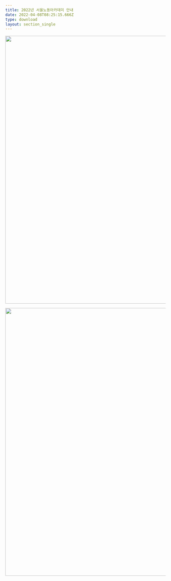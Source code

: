 ```yaml
---
title: 2022년 서울노동아카데미 안내
date: 2022-04-08T08:25:15.666Z
type: download
layout: section_single
---
```

<p style="text-align: center;"><a href="https://www.seoullabor.or.kr/portal/cnts/selectContents.do?cntnts_id=A1000037" target="_blank" rel="noopener"><img src="https://drive.tiny.cloud/1/engl1s97gj9hrxpoa7eh7z5f05ozxfm1box3nxkh4j7a43ei/a44e0869-0dfe-45d7-8bdd-e5ccd96b0aac" alt="" width="595" height="842" /></a></p>
<p style="text-align: center;"><a href="https://www.seoullabor.or.kr/portal/cnts/selectContents.do?cntnts_id=A1000037" target="_blank" rel="noopener"><img src="https://drive.tiny.cloud/1/engl1s97gj9hrxpoa7eh7z5f05ozxfm1box3nxkh4j7a43ei/e2750827-185a-4a47-880c-7c159d056144" alt="" width="595" height="842" /></a></p>
<p style="text-align: center;">&nbsp;</p>
<p style="text-align: center;">&nbsp;</p>